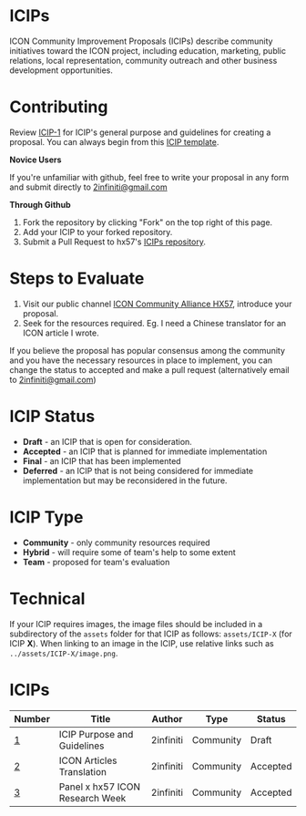 # ICIPs 
ICON Community Improvement Proposals (ICIPs) describe community initiatives toward the ICON project, including education, marketing, public relations, local representation, community outreach and other business development opportunities.


# Contributing
 Review [ICIP-1](ICIPS/icip-1.md) for ICIP's general purpose and guidelines for creating a proposal.
 You can always begin from this [ICIP template](icip-X.md).

**Novice Users** 

 If you're unfamiliar with github, feel free to write your proposal in any form and submit directly to 2infiniti@gmail.com

**Through Github**

 1. Fork the repository by clicking "Fork" on the top right of this page.
 2. Add your ICIP to your forked repository. 
 3. Submit a Pull Request to hx57's [ICIPs repository](https://github.com/hx57/ICIPs).
 
# Steps to Evaluate 

 1. Visit our public channel [ICON Community Alliance HX57](https://t.me/iconhx57), introduce your proposal.
 2. Seek for the resources required. Eg. I need a Chinese translator for an ICON article I wrote.
 
 If you believe the proposal has popular consensus among the community and you have the necessary resources in place to implement, you can change the status to accepted and make a pull request (alternatively email to 2infiniti@gmail.com) 

# ICIP Status 
* **Draft** - an ICIP that is open for consideration.
* **Accepted** - an ICIP that is planned for immediate implementation
* **Final** - an ICIP that has been implemented
* **Deferred** - an ICIP that is not being considered for immediate implementation but may be reconsidered in the future.

# ICIP Type
* **Community** - only community resources required
* **Hybrid** - will require some of team's help to some extent
* **Team** - proposed for team's evaluation

# Technical 
If your ICIP requires images, the image files should be included in a subdirectory of the `assets` folder for that ICIP as follows: `assets/ICIP-X` (for ICIP **X**). When linking to an image in the ICIP, use relative links such as `../assets/ICIP-X/image.png`.

# ICIPs

| Number             | Title                      | Author    | Type | Status |
| ------------------ | -------------------------- | --------- | ---- | ------ |
| [1](ICIPS/icip-1.md) | ICIP Purpose and Guidelines | 2infiniti | Community | Draft |
| [2](ICIPS/icip-2.md) | ICON Articles Translation   | 2infiniti | Community | Accepted |
| [3](ICIPS/icip-3.md) | Panel x hx57 ICON Research Week   | 2infiniti | Community | Accepted |
 